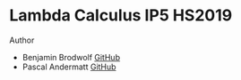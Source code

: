 # Lambda Calculus IP5 HS2019

Author

* Benjamin Brodwolf [GitHub](http://github.com/BenjaminBrodwolf)
* Pascal Andermatt [GitHub](https://github.com/PascalAndermatt)

